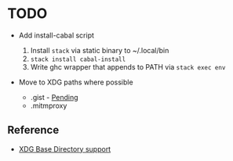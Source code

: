 # TODO

- Add install-cabal script

    1. Install `stack` via static binary to ~/.local/bin
    2. `stack install cabal-install`
    3. Write ghc wrapper that appends to PATH via `stack exec env`

- Move to XDG paths where possible

    - .gist - [Pending](https://github.com/defunkt/gist/pull/189)
    - .mitmproxy

## Reference

- [XDG Base Directory support](https://wiki.archlinux.org/index.php/XDG_Base_Directory_support)
